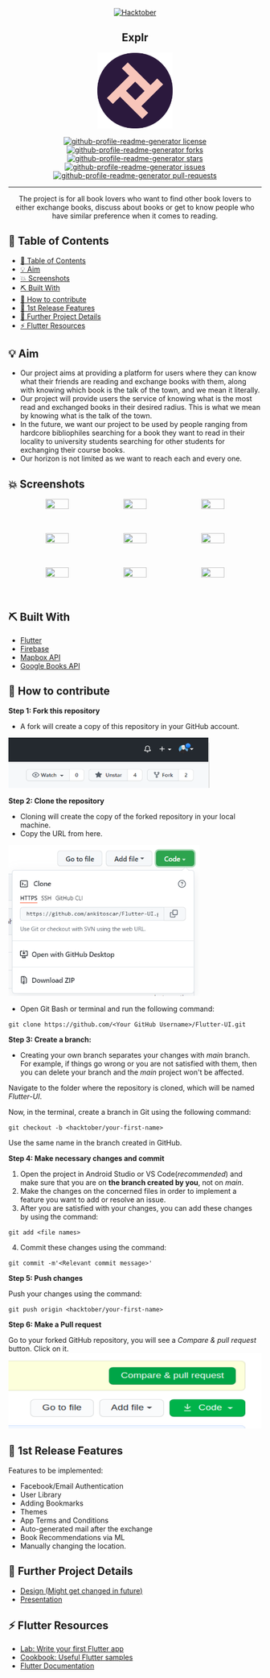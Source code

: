 <p align="center">
  <a href="" rel="noopener">
 <img src="https://hacktoberfest.digitalocean.com/_nuxt/img/logo-hacktoberfest-full.f42e3b1.svg" alt="Hacktober"></a>
</p>
<h2 align="center">Explr</h3>

<p align="center">
  <img src="assets\images\Explr Logo.png" alt="App Logo" style = " height: 150px; width: 150px;"/>
</p>

<!-- ## PROJECT-EASTER  -->
<div align="center">
<a href="https://github.com/Project-Easter/Flutter-UI/blob/main/LICENSE" target="blank">
<img src="https://img.shields.io/github/license/Project-Easter/Flutter-UI?style=flat-square" alt="github-profile-readme-generator license" />
</a>
<a href="https://github.com/Project-Easter/Flutter-UI/fork" target="blank">
<img src="https://img.shields.io/github/forks/Project-Easter/Flutter-UI?style=flat-square" alt="github-profile-readme-generator forks"/>
</a>
<a href="https://github.com/Project-Easter/Flutter-UI/stargazers" target="blank">
<img src="https://img.shields.io/github/stars/Project-Easter/Flutter-UI?style=flat-square" alt="github-profile-readme-generator stars"/>
</a>
<a href="https://github.com/Project-Easter/Flutter-UI/issues" target="blank">
<img src="https://img.shields.io/github/issues/Project-Easter/Flutter-UI?style=flat-square" alt="github-profile-readme-generator issues"/>
</a>
<a href="https://github.com/Project-Easter/Flutter-UI/pulls" target="blank">
<img src="https://img.shields.io/github/issues-pr/Project-Easter/Flutter-UI?style=flat-square" alt="github-profile-readme-generator pull-requests"/>
</a>
<!---<a href="https://discord.gg/HHMs7Eg" target="blank">
<img src="https://img.shields.io/discord/735303195105951764?label=Join%20Community&logo=discord&style=flat-square" alt="join discord community of github profile readme generator"/>
</a>-->
</div>

---

<p align="center"> The project is for all book lovers who want to find other book lovers to either exchange books, discuss about books or get to know people who have similar preference when it comes to reading.
    <br> 
</p>

## 📝 Table of Contents

- [📝 Table of Contents](#-table-of-contents)
- [💡 Aim <a name = "aim"></a>](#-aim-)
- [💥 Screenshots <a name="screenshots"></a>](#-screenshots-)
- [⛏️ Built With <a name = "tech_stack"></a>](#️-built-with-)
- [🏁 How to contribute <a name="usage"></a>](#-how-to-contribute-)
- [🎈 1st Release Features <a name="features"></a>](#-1st-release-features-)
- [🚩 Further Project Details <a name="further_details"></a>](#-further-project-details-)
- [⚡ Flutter Resources <a name="resources"></a>](#-flutter-resources-)

## 💡 Aim <a name = "aim"></a>

* Our project aims at providing a platform for users where they can know what their friends are reading and exchange books with them, along with knowing which book is the talk of the town, and we mean it literally. 
* Our project will provide users the service of knowing what is the most read and exchanged books in their desired radius. This is what we mean by knowing what is the talk of the town. 
* In the future, we want our project to be used by people ranging from hardcore bibliophiles searching for a book they want to read in their locality to university students searching for other students for exchanging their course books.
* Our horizon is not limited as we want to reach each and every one.

## 💥 Screenshots <a name="screenshots"></a>

<p align = "Center">
 <img  src="https://user-images.githubusercontent.com/59333817/111777617-88d6ee80-88d9-11eb-994b-ecea2fc9b01c.jpeg" width="30%" height="30%" />
 <img  src="https://user-images.githubusercontent.com/59333817/111777662-97bda100-88d9-11eb-930a-2566fede248a.jpeg" width="30%" height="30%" />
 <img  src="https://user-images.githubusercontent.com/59333817/111777996-0ac71780-88da-11eb-947e-2ec0d4bc562b.jpeg" width="30%" height="30%" />
 </p>
 <br>
 <p align = "Center">
 <img  src="https://user-images.githubusercontent.com/59333817/111780909-0ac91680-88de-11eb-8761-58046afdaec8.jpeg" width="30%" height="30%" />
 <img  src="https://user-images.githubusercontent.com/59333817/111781130-2df3c600-88de-11eb-99f7-d08f2210c920.jpeg" width="30%" height="30%" />
 <img  src="https://user-images.githubusercontent.com/59333817/111780924-10bef780-88de-11eb-840e-c4b8f7fad08d.jpeg" width="30%" height="30%" />
  </p>
  <br>
  <p align = "Center">
 <img  src="https://user-images.githubusercontent.com/59333817/111782093-a35f9680-88de-11eb-935f-9836d7b3e89c.jpeg" width="30%" height="30%" />
 <img  src="https://user-images.githubusercontent.com/59333817/111782106-a65a8700-88de-11eb-94fa-52725570dbdb.jpeg" width="30%" height="30%" />
 <img  src="https://user-images.githubusercontent.com/59333817/111782207-c4c08280-88de-11eb-8c00-aece1493431b.jpeg" width="30%" height="30%" />
  </p>
  <br>

## ⛏️ Built With <a name = "tech_stack"></a>

* [Flutter](https://flutter.dev/)  
* [Firebase](https://firebase.google.com/)
* [Mapbox API](https://www.mapbox.com/)
* [Google Books API](https://developers.google.com/books/docs/v1/using)

## 🏁 How to contribute <a name="usage"></a>

**Step 1: Fork this repository**
* A fork will create a copy of this repository in your GitHub account.
<img src="imgs\Screenshot 2021-09-30 192153.png" alt="fork howto" style="height: 100px; width: 400px;">

**Step 2: Clone the repository**
* Cloning will create the copy of the forked repository in your local machine.
* Copy the URL from here.
<img src="imgs\Screenshot 2021-09-30 193003.png" alt="clone" style="height: 300px; weight: 250px;">

* Open Git Bash or terminal and run the following command:

```
git clone https://github.com/<Your GitHub Username>/Flutter-UI.git
```

**Step 3: Create a branch:**
* Creating your own branch separates your changes with *main* branch. For example, if things go wrong or you are not satisfied with them, then you can delete your branch and the *main* project won't be affected.

Navigate to the folder where the repository is cloned, which will be named *Flutter-UI*.

Now, in the terminal, create a branch in Git using the following command:

```
git checkout -b <hacktober/your-first-name>
```

Use the same name in the branch created in GitHub.

**Step 4: Make necessary changes and commit**
1. Open the project in Android Studio or VS Code(*recommended*) and make sure that you are on **the branch created by you**, not on *main*.
2. Make the changes on the concerned files in order to implement a feature you want to add or resolve an issue.
3. After you are satisfied with your changes, you can add these changes by using the command:

```
git add <file names>
```

4. Commit these changes using the command:

```
git commit -m'<Relevant commit message>'
```

**Step 5: Push changes**

Push your changes using the command:

```
git push origin <hacktober/your-first-name>
```

**Step 6: Make a Pull request**

Go to your forked GitHub repository, you will see a *Compare & pull request* button. Click on it.
<img src="imgs\Compare-Pull-Request.png" alt="make pr"
style="height:150px; width: 650px;">

## 🎈 1st Release Features <a name="features"></a>

Features to be implemented:

* Facebook/Email Authentication
* User Library
* Adding Bookmarks 
* Themes 
* App Terms and Conditions
* Auto-generated mail after the exchange  
* Book Recommendations via ML
* Manually changing the location. 

## 🚩 Further Project Details <a name="further_details"></a>

* [Design (Might get changed in future)](https://www.figma.com/file/uhWQuE4EKDHR8AqH4p3eFK/Books-App?node-id=0%3A1)
* [Presentation](https://docs.google.com/presentation/d/1JixGIcBdiv_HLNc6sxt516U3mi4K08a_/edit#slide=id.p5)

## ⚡ Flutter Resources <a name="resources"></a>

* [Lab: Write your first Flutter app](https://flutter.dev/docs/get-started/codelab)
* [Cookbook: Useful Flutter samples](https://flutter.dev/docs/cookbook)
* [Flutter Documentation](https://flutter.dev/docs)
